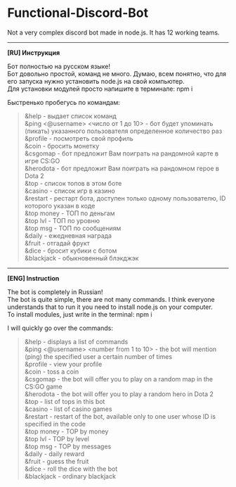 # Functional-Discord-Bot
Not a very complex discord bot made in node.js. It has 12 working teams.
____
**[RU] Инструкция**

Бот полностью на русском языке!  
Бот довольно простой, команд не много. Думаю, всем понятно, что для его запуска нужно установить node.js на свой компьютер.  
Для установки модулей просто напишите в терминале: npm i  
 
Быстренько пробегусь по командам: 
>&help - выдает список команд  
>&ping <@username> <число от 1 до 10> - бот будет упоминать (пикать) указанного пользователя определенное количество раз  
>&profile - посмотреть свой профиль  
>&coin - бросить монетку  
>&csgomap - бот предложит Вам поиграть на рандомной карте в игре CS:GO  
>&herodota - бот предложит Вам поиграть на рандомном герое в Dota 2  
>&top - список топов в этом боте  
>&casino - список игр в казино  
>&restart - рестарт бота, доступен только одному пользователю, ID которого указан в коде  
>&top money - ТОП по деньгам  
>&top lvl - ТОП по уровню  
>&top msg - ТОП по сообщениям  
>&daily - ежедневная награда   
>&fruit - отгадай фрукт  
>&dice - бросит кубики с ботом  
>&blackjack - обыкновенный блэкджэк  
____

**[ENG] Instruction**

The bot is completely in Russian!  
The bot is quite simple, there are not many commands. I think everyone understands that to run it you need to install node.js on your computer.  
To install modules, just write in the terminal: npm i  

I will quickly go over the commands:
>&help - displays a list of commands  
>&ping <@username> <number from 1 to 10> - the bot will mention (ping) the specified user a certain number of times  
>&profile - view your profile  
>&coin - toss a coin  
>&csgomap - the bot will offer you to play on a random map in the CS:GO game  
>&herodota - the bot will offer you to play a random hero in Dota 2  
>&top - list of tops in this bot  
>&casino - list of casino games  
>&restart - restart of the bot, available only to one user whose ID is specified in the code  
>&top money - TOP by money  
>&top lvl - TOP by level  
>&top msg - TOP by messages  
>&daily - daily reward  
>&fruit - guess the fruit  
>&dice - roll the dice with the bot  
>&blackjack - ordinary blackjack   
